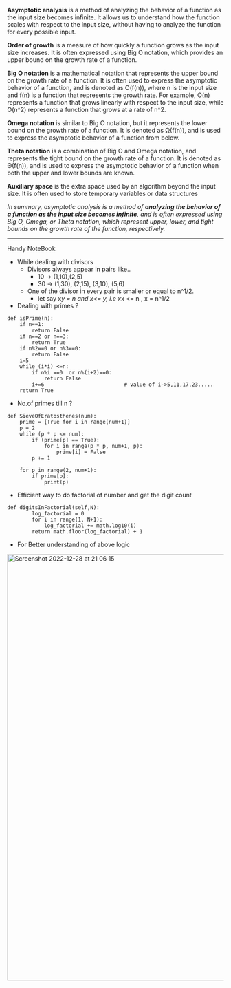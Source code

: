 **Asymptotic analysis** is a method of analyzing the behavior of a function as the input size becomes infinite. It allows us to understand how the function scales with respect to the input size, without having to analyze the function for every possible input.

**Order of growth** is a measure of how quickly a function grows as the input size increases. It is often expressed using Big O notation, which provides an upper bound on the growth rate of a function.

**Big O notation** is a mathematical notation that represents the upper bound on the growth rate of a function. It is often used to express the asymptotic behavior of a function, and is denoted as O(f(n)), where n is the input size and f(n) is a function that represents the growth rate. For example, O(n) represents a function that grows linearly with respect to the input size, while O(n^2) represents a function that grows at a rate of n^2.

**Omega notation** is similar to Big O notation, but it represents the lower bound on the growth rate of a function. It is denoted as Ω(f(n)), and is used to express the asymptotic behavior of a function from below.

**Theta notation** is a combination of Big O and Omega notation, and represents the tight bound on the growth rate of a function. It is denoted as Θ(f(n)), and is used to express the asymptotic behavior of a function when both the upper and lower bounds are known.

**Auxiliary space** is the extra space used by an algorithm beyond the input size. It is often used to store temporary variables or data structures

*In summary, asymptotic analysis is a method of **analyzing the behavior of a function as the input size becomes infinite**, and is often expressed using Big O, Omega, or Theta notation, which represent upper, lower, and tight bounds on the growth rate of the function, respectively.*

---
Handy NoteBook
* While dealing with divisors
  * Divisors always appear in pairs like.. 
    * 10 -> (1,10),(2,5)
    * 30 -> (1,30), (2,15), (3,10), (5,6)
  * One of the divisor in every pair is smaller or equal to n^1/2.
    * let say x*y = n and x<= y, i.e x*x <= n , x = n^1/2
* Dealing with primes ?
```commandline
def isPrime(n):
	if n==1:
		return False
	if n==2 or n==3:
		return True
	if n%2==0 or n%3==0:
		return False
	i=5
	while (i*i) <=n:
		if n%i ==0  or n%(i+2)==0:
			return False
		i+=6                          # value of i->5,11,17,23.....
	return True
```
* No.of primes till n ?
```commandline
def SieveOfEratosthenes(num):
	prime = [True for i in range(num+1)]
	p = 2
	while (p * p <= num):
		if (prime[p] == True):
			for i in range(p * p, num+1, p):
				prime[i] = False
		p += 1

	for p in range(2, num+1):
		if prime[p]:
			print(p)
```
* Efficient way to do factorial of number and get the digit count
```
def digitsInFactorial(self,N):
        log_factorial = 0
        for i in range(1, N+1):
            log_factorial += math.log10(i)
        return math.floor(log_factorial) + 1
```
* For Better understanding of above logic
<img width="992" alt="Screenshot 2022-12-28 at 21 06 15" src="https://user-images.githubusercontent.com/45511185/209836123-c809f7e0-4e97-473a-a146-d4292e2d1e20.png">
